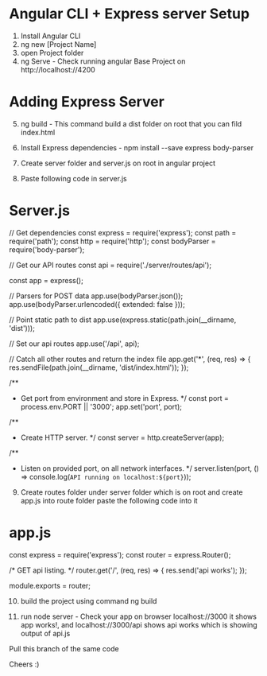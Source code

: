 # Angular CLI + Express server Setup

1) Install Angular CLI
2) ng new [Project Name]
3) open Project folder
4) ng Serve -
	Check running angular Base Project on http://localhost://4200

# Adding Express Server
5) ng build -
	This command build a dist folder on root that you can fild index.html

6) Install Express dependencies -
	npm install --save express body-parser

7) Create server folder and server.js on root in angular project

8) Paste following code in server.js

# Server.js

// Get dependencies
const express = require('express');
const path = require('path');
const http = require('http');
const bodyParser = require('body-parser');

// Get our API routes
const api = require('./server/routes/api');

const app = express();

// Parsers for POST data
app.use(bodyParser.json());
app.use(bodyParser.urlencoded({ extended: false }));

// Point static path to dist
app.use(express.static(path.join(__dirname, 'dist')));

// Set our api routes
app.use('/api', api);

// Catch all other routes and return the index file
app.get('*', (req, res) => {
  res.sendFile(path.join(__dirname, 'dist/index.html'));
});

/**
 * Get port from environment and store in Express.
 */
const port = process.env.PORT || '3000';
app.set('port', port);

/**
 * Create HTTP server.
 */
const server = http.createServer(app);

/**
 * Listen on provided port, on all network interfaces.
 */
server.listen(port, () => console.log(`API running on localhost:${port}`));


9) Create routes folder under server folder which is on root and create app.js into route folder
	paste the following code into it

# app.js

const express = require('express');
const router = express.Router();

/* GET api listing. */
router.get('/', (req, res) => {
  res.send('api works');
});

module.exports = router;

10) build the project using command ng build

11) run node server - Check your app on browser localhost://3000 it shows app works!, and localhost://3000/api shows api works which is showing output of api.js

Pull this branch of the same code

Cheers :)